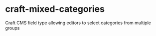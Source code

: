 # craft-mixed-categories
Craft CMS field type allowing editors to select categories from multiple groups
